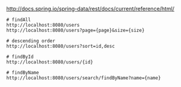 
http://docs.spring.io/spring-data/rest/docs/current/reference/html/  

```
# findAll
http://localhost:8080/users
http://localhost:8080/users?page={page}&size={size}

# descending order
http://localhost:8080/users?sort=id,desc

# findById
http://localhost:8080/users/{id}

# findByName
http://localhost:8080/users/search/findByName?name={name}
```
